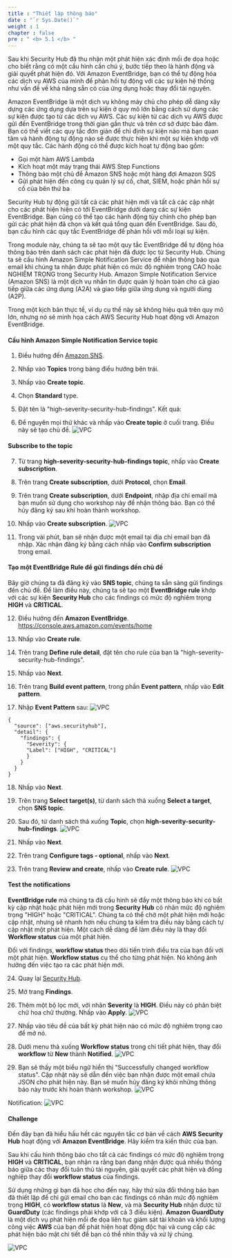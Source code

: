 ```yaml
---
title : "Thiết lập thông báo"
date : "`r Sys.Date()`"
weight : 1
chapter : false
pre : " <b> 5.1 </b> "
---
```

Sau khi Security Hub đã thu nhận một phát hiện xác định mối đe dọa hoặc cho biết rằng có một cấu hình cần chú ý, bước tiếp theo là hành động và giải quyết phát hiện đó. Với Amazon EventBridge, bạn có thể tự động hóa các dịch vụ AWS của mình để phản hồi tự động với các sự kiện hệ thống như vấn đề về khả năng sẵn có của ứng dụng hoặc thay đổi tài nguyên.

Amazon EventBridge là một dịch vụ không máy chủ cho phép dễ dàng xây dựng các ứng dụng dựa trên sự kiện ở quy mô lớn bằng cách sử dụng các sự kiện được tạo từ các dịch vụ AWS. Các sự kiện từ các dịch vụ AWS được gửi đến EventBridge trong thời gian gần thực và trên cơ sở được bảo đảm. Bạn có thể viết các quy tắc đơn giản để chỉ định sự kiện nào mà bạn quan tâm và hành động tự động nào sẽ được thực hiện khi một sự kiện khớp với một quy tắc. Các hành động có thể được kích hoạt tự động bao gồm:

+ Gọi một hàm AWS Lambda
+ Kích hoạt một máy trạng thái AWS Step Functions
+ Thông báo một chủ đề Amazon SNS hoặc một hàng đợi Amazon SQS
+ Gửi phát hiện đến công cụ quản lý sự cố, chat, SIEM, hoặc phản hồi sự cố của bên thứ ba

Security Hub tự động gửi tất cả các phát hiện mới và tất cả các cập nhật cho các phát hiện hiện có tới EventBridge dưới dạng các sự kiện EventBridge. Bạn cũng có thể tạo các hành động tùy chỉnh cho phép bạn gửi các phát hiện đã chọn và kết quả tổng quan đến EventBridge. Sau đó, bạn cấu hình các quy tắc EventBridge để phản hồi với mỗi loại sự kiện.

Trong module này, chúng ta sẽ tạo một quy tắc EventBridge để tự động hóa thông báo trên danh sách các phát hiện đã được lọc từ Security Hub. Chúng ta sẽ cấu hình Amazon Simple Notification Service để nhận thông báo qua email khi chúng ta nhận được phát hiện có mức độ nghiêm trọng CAO hoặc NGHIÊM TRỌNG trong Security Hub. Amazon Simple Notification Service (Amazon SNS) là một dịch vụ nhắn tin được quản lý hoàn toàn cho cả giao tiếp giữa các ứng dụng (A2A) và giao tiếp giữa ứng dụng và người dùng (A2P).

Trong một kịch bản thực tế, ví dụ cụ thể này sẽ không hiệu quả trên quy mô lớn, nhưng nó sẽ minh họa cách AWS Security Hub hoạt động với Amazon EventBridge.

#### Cấu hình Amazon Simple Notification Service topic

1. Điều hướng đến [Amazon SNS](https://console.aws.amazon.com/sns/v3/home).

2. Nhấp vào **Topics** trong bảng điều hướng bên trái.

3. Nhấp vào **Create topic**.

4. Chọn **Standard** type.

5. Đặt tên là "high-severity-security-hub-findings". Kết quả:

6. Để nguyên mọi thứ khác và nhấp vào **Create topic** ở cuối trang. Điều này sẽ tạo chủ đề.
![VPC](/images/5/5.1/s6.png)


#### Subscribe to the topic

7. Từ trang **high-severity-security-hub-findings topic**, nhấp vào **Create subscription**.

8. Trên trang **Create subscription**, dưới **Protocol**, chọn **Email**.

9. Trên trang **Create subscription**, dưới **Endpoint**, nhập địa chỉ email mà bạn muốn sử dụng cho workshop này để nhận thông báo. Bạn có thể hủy đăng ký sau khi hoàn thành workshop.

10. Nhấp vào **Create subscription**.
![VPC](/images/5/5.1/s10.png)

11. Trong vài phút, bạn sẽ nhận được một email tại địa chỉ email bạn đã nhập. Xác nhận đăng ký bằng cách nhấp vào **Confirm subscription** trong email.



#### Tạo một EventBridge Rule để gửi findings đến chủ đề
Bây giờ chúng ta đã đăng ký vào **SNS topic**, chúng ta sẵn sàng gửi findings đến chủ đề. Để làm điều này, chúng ta sẽ tạo một **EventBridge rule** khớp với các sự kiện **Security Hub** cho các findings có mức độ nghiêm trọng **HIGH** và **CRITICAL**.

12. Điều hướng đến **Amazon EventBridge**. https://console.aws.amazon.com/events/home 

13. Nhấp vào **Create rule**.

14. Trên trang **Define rule detail**, đặt tên cho rule của bạn là "high-severity-security-hub-findings".

15. Nhấp vào **Next**.

16. Trên trang **Build event pattern**, trong phần **Event pattern**, nhấp vào **Edit pattern**.

17. Nhập **Event Pattern** sau:
![VPC](/images/5/5.1/s17.png)

```
{
  "source": ["aws.securityhub"],
  "detail": {
    "findings": {
      "Severity": {
      "Label": ["HIGH", "CRITICAL"]
      }
    }
  }
}
```

18. Nhấp vào **Next**.

19. Trên trang **Select target(s)**, từ danh sách thả xuống **Select a target**, chọn **SNS topic**.

20. Sau đó, từ danh sách thả xuống **Topic**, chọn **high-severity-security-hub-findings**.
![VPC](/images/5/5.1/s20.png)

21. Nhấp vào **Next**.

22. Trên trang **Configure tags - optional**, nhấp vào **Next**.

23. Trên trang **Review and create**, nhấp vào **Create rule**.
![VPC](/images/5/5.1/s23.png)


#### Test the notifications
**EventBridge rule** mà chúng ta đã cấu hình sẽ đẩy một thông báo khi có bất kỳ cập nhật hoặc phát hiện mới trong **Security Hub** có nhãn mức độ nghiêm trọng "HIGH" hoặc "CRITICAL". Chúng ta có thể chờ một phát hiện mới hoặc cập nhật, nhưng sẽ nhanh hơn nếu chúng ta kiểm tra điều này bằng cách tự cập nhật một phát hiện. Một cách dễ dàng để làm điều này là thay đổi **Workflow status** của một phát hiện.

Đối với findings, **workflow status** theo dõi tiến trình điều tra của bạn đối với một phát hiện. **Workflow status** cụ thể cho từng phát hiện. Nó không ảnh hưởng đến việc tạo ra các phát hiện mới.

24. Quay lại [Security Hub](https://console.aws.amazon.com/securityhub).

25. Mở trang **Findings**.

26. Thêm một bộ lọc mới, với nhãn **Severity** là **HIGH**. Điều này có phân biệt chữ hoa chữ thường. Nhấp vào **Apply**.
![VPC](/images/5/5.1/s23.png)

27. Nhấp vào tiêu đề của bất kỳ phát hiện nào có mức độ nghiêm trọng cao để mở nó.

28. Dưới menu thả xuống **Workflow status** trong chi tiết phát hiện, thay đổi **workflow** từ **New** thành **Notified**.
![VPC](/images/5/5.1/s28.png)

29. Bạn sẽ thấy một biểu ngữ hiển thị "Successfully changed workflow status". Cập nhật này sẽ dẫn đến việc bạn nhận được một email chứa JSON cho phát hiện này. Bạn sẽ muốn hủy đăng ký khỏi những thông báo này trước khi hoàn thành workshop.
![VPC](/images/5/5.1/s29.png)

Notification:
![VPC](/images/5/5.1/s29b.png)

#### Challenge
Đến đây bạn đã hiểu hầu hết các nguyên tắc cơ bản về cách **AWS Security Hub** hoạt động với **Amazon EventBridge**. Hãy kiểm tra kiến thức của bạn.

Sau khi cấu hình thông báo cho tất cả các findings có mức độ nghiêm trọng **HIGH** và **CRITICAL**, bạn nhận ra rằng bạn đang nhận được quá nhiều thông báo giữa các thay đổi tuân thủ tài nguyên, giải quyết các phát hiện và đồng nghiệp thay đổi **workflow status** của findings.

Sử dụng những gì bạn đã học cho đến nay, hãy thử sửa đổi thông báo bạn đã thiết lập để chỉ gửi email cho bạn các findings có nhãn mức độ nghiêm trọng **HIGH**, có **workflow status** là **New**, và mà **Security Hub** nhận được từ **GuardDuty** (các findings phải khớp với cả 3 điều kiện). **Amazon GuardDuty** là một dịch vụ phát hiện mối đe dọa liên tục giám sát tài khoản và khối lượng công việc **AWS** của bạn để phát hiện hoạt động độc hại và cung cấp các phát hiện bảo mật chi tiết để bạn có thể nhìn thấy và xử lý chúng.

![VPC](/images/5/5.1/c1.png)
